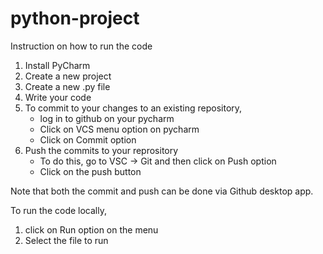 # python-project

Instruction on how to run the code 

1. Install PyCharm
2. Create a new project
3. Create a new .py file
4. Write your code
5. To commit to your changes to an existing repository, 
	- log in to github on your pycharm
	- Click on VCS menu option on pycharm 
	- Click on Commit option
6. Push the commits to your reprository
   - To do this, go to VSC -> Git and then click on Push option
   - Click on the push button 
   
Note that both the commit and push can be done via Github desktop app. 

To run the code locally, 
1. click on Run option on the menu
2. Select the file to run
